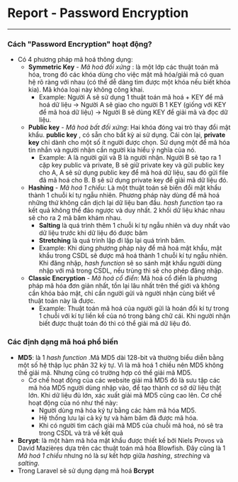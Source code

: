 # Report - Password Encryption
---
### Cách "Password Encryption" hoạt động?
  - Có 4 phương pháp mã hoá thông dụng:
    - **Symmetric Key** - *Mã hoá đối xứng* : là một lớp các thuật toán mã hóa, trong đó các khóa dùng cho việc mật mã hóa/giải mã có quan hệ rõ ràng với nhau (có thể dễ dàng tìm được một khóa nếu biết khóa kia). Mã khóa loại này không công khai.
      - Example: Người A sẽ sử dụng 1 thuật toán mã hoá + KEY để mã hoá dữ liệu -> Người A sẽ giao cho người B 1 KEY (giống với KEY để mã hoá dữ liệu) -> Người B sẽ dùng KEY để giải mã và đọc dữ liệu.
    - **Public key** - *Mã hoá bất đối xứng*: Hai khóa đóng vai trò thay đổi mật khẩu. **public key** , có sẵn cho bất kỳ ai sử dụng. Cái còn lại, **private key** chỉ dành cho một số ít người được chọn. Sử dụng một để mã hóa tin nhắn và người nhận cần người kia hiểu ý nghĩa của nó.
      - Example: A là người gửi và B là người nhận. Người B sẽ tạo ra 1 cặp key public và private, B sẽ giữ private key và gửi public key cho A, A sẽ sử dụng public key để mã hoá dữ liệu, sau đó gửi file đã mã hoá cho B. B sẽ sử dụng private key để giải mã dữ liệu đó.
    - **Hashing** - *Mã hoá 1 chiều*: Là một thuật toán sẽ biến đổi mật khẩu thành 1 chuỗi kí tự ngẫu nhiên. Phương pháp này dùng để mã hoá những thứ không cần dịch lại dữ liệu ban đầu. *hash function* tạo ra kết quả không thể đảo ngược và duy nhất. 2 khối dữ liệu khác nhau sẽ cho ra 2 mã băm khám nhau.
      - **Salting** là quá trình thêm 1 chuỗi kí tự ngẫu nhiên và duy nhất vào dữ liệu trước khi dữ liệu đó được băm
      - **Stretching** là quá trình lặp đi lặp lại quá trình băm. 
      - Example: Khi dùng phương pháp này để mã hoá mật khẩu, mật khẩu trong CSDL sẽ được mã hoá thành 1 chuỗi kí tự ngẫu nhiên. Khi đăng nhập, *hash function* sẽ so sánh mật khẩu người dùng nhập với mã trong CSDL, nếu trùng thì sẽ cho phép đăng nhập.
    - **Classic Encryption** - *Mã hoá cổ điển*: Mã hoá cổ điển là phương pháp mã hóa đơn giản nhất, tồn lại lâu nhất trên thế giới và không cần khóa bảo mật, chỉ cần người gửi và người nhận cùng biết về thuật toán này là được.
      - Example: Thuật toán mã hoá của người gửi là hoán đổi kí tự trong 1 chuỗi với kí tự liền kề của nó trong bảng chữ cái. Khi người nhận biết được thuật toán đó thì có thể giải mã dữ liệu đó. 
### Các định dạng mã hoá phổ biến
  - **MD5**: là 1 *hash function* .Mã MD5 dài 128-bit và thường biểu diễn bằng một số hệ thập lục phân 32 ký tự. Vì là mã hoá 1 chiều nên MD5 không thể giải mã. Nhưng cũng có trường hợp có thể giải mã MD5.
    - Cơ chế hoạt động của các website giải mã MD5 đó là sưu tập các mã hóa MD5 người dùng nhập vào, để tạo thành cơ sở dữ liệu thật lớn. Khi dữ liệu đủ lớn, xác xuất giải mã MD5 cũng cao lên. Cơ chế hoạt động của nó như thế này:
      - Người dùng mã hóa ký tự bằng các hàm mã hóa MD5.
      - Hệ thống lưu lại cả ký tự và hàm băm đã được mã hóa.
      - Khi có người tìm cách giải mã MD5 của chuỗi mã hoá, nó sẽ tra trong CSDL và trả về kết quả
  - **Bcrypt**: là một hàm mã hóa mật khẩu được thiết kế bởi Niels Provos và David Mazières dựa trên các thuật toán mã hóa Blowfish. Đây cũng là 1 *Mã hoá 1 chiều* nhưng nó là sự kết hợp giữa *hashing*, *streching* và *salting*. 
  - Trong Laravel sẽ sử dụng dạng mã hoá **Bcrypt**
  
